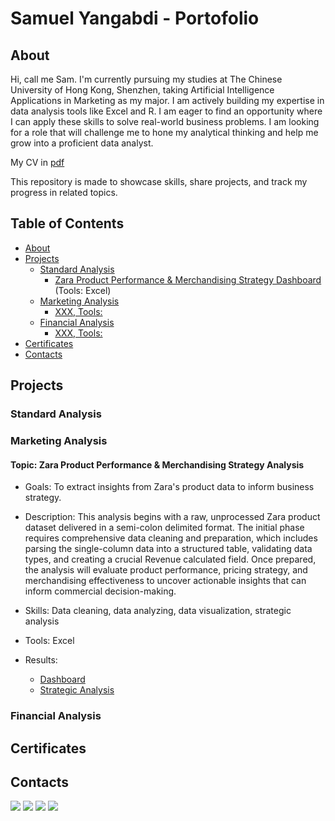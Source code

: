 # Samuel Yangabdi - Portofolio

## About
Hi, call me Sam. I'm currently pursuing my studies at The Chinese University of Hong Kong, Shenzhen, taking Artificial Intelligence Applications in Marketing as my major.
I am actively building my expertise in data analysis tools like Excel and R. I am eager to find an opportunity where I can apply these skills to solve real-world business problems.
I am looking for a role that will challenge me to hone my analytical thinking and help me grow into a proficient data analyst.

My CV in [pdf](CV%20Samuel%20Yangabdi.pdf)

This repository is made to showcase skills, share projects, and track my progress in related topics.

## Table of Contents
- [About](https://github.com/SamuelYangabdi/Portofolio/blob/main/README.md#about)
- [Projects](https://github.com/SamuelYangabdi/Portofolio/blob/main/README.md#projects)
  - [Standard Analysis](https://github.com/SamuelYangabdi/Portofolio/blob/main/README.md#standard-analysis)
    - [Zara Product Performance & Merchandising Strategy Dashboard](https://github.com/SamuelYangabdi/Portofolio/blob/main/README.md#topic-zara-product-performance--merchandising-strategy-analysis) (Tools: Excel)
  - [Marketing Analysis](https://github.com/SamuelYangabdi/Portofolio/blob/main/README.md#marketing-analysis)
    - [XXX, Tools:]()
  - [Financial Analysis](https://github.com/SamuelYangabdi/Portofolio/blob/main/README.md#financial-analysis)
    - [XXX, Tools:]()
- [Certificates](https://github.com/SamuelYangabdi/Portofolio/blob/main/README.md#certificates)
- [Contacts](https://github.com/SamuelYangabdi/Portofolio/blob/main/README.md#contacts)

## Projects
### Standard Analysis
### Marketing Analysis
#### **Topic:** Zara Product Performance & Merchandising Strategy Analysis
  
- Goals: To extract insights from Zara's product data to inform business strategy.
  
- Description: This analysis begins with a raw, unprocessed Zara product dataset delivered in a semi-colon delimited format. The initial phase requires comprehensive data cleaning and preparation, which includes parsing the single-column data into a structured table, validating data types, and creating a crucial Revenue calculated field. Once prepared, the analysis will evaluate product performance, pricing strategy, and merchandising effectiveness to uncover actionable insights that can inform commercial decision-making.
  
- Skills: Data cleaning, data analyzing, data visualization, strategic analysis
  
- Tools: Excel
  
- Results:
  - [Dashboard](https://github.com/SamuelYangabdi/Marketing-Analysis-Projects/blob/ec04f3501fa62326fba24c4b66d93ea1bdf5bc09/Zara%20Product%20Performance%20%26%20Merchandising%20Strategy%20Dashboard.xlsx)
  - [Strategic Analysis]()

### Financial Analysis
## Certificates

## Contacts
<a href="https://www.linkedin.com/in/samuel-yangabdi/"><img src="https://img.shields.io/badge/-LinkedIn-0072b1?&style=for-the-badge&logo=linkedin&logoColor=white" /></a>
<a href="https://wa.link/uq743d"><img src="https://img.shields.io/badge/+86 15728255967-25D366?&style=for-the-badge&logo=Whatsapp&logoColor=FFFFFF" /></a>
<a href="https://mail.google.com"><img src="https://img.shields.io/badge/sam4bdi@gmail.com-EA4335?&style=for-the-badge&logo=gmail&logoColor=FFFFFF" /></a>
<a href="https://www.instagram.com/sam_yangg/"><img src="https://img.shields.io/badge/instagram-FF0069?&style=for-the-badge&logo=instagram&logoColor=FFFFFF" /></a>
